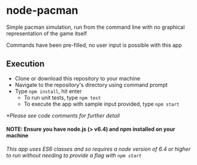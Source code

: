 # node-pacman
Simple pacman simulation, run from the command line with no graphical representation of the game itself

Commands have been pre-filled, no user input is possible with this app

## Execution
* Clone or download this repository to your machine
* Navigate to the repository's directory using command prompt
* Type `npm install`, hit enter
  * To run unit tests, type `npm test`
  * To execute the app with sample input provided, type `npm start`

*\*Please see code comments for further detail*
  
#### NOTE: Ensure you have node.js (> v6.4) and npm installed on your machine
_This app uses ES6 classes and so requires a node version of 6.4 or higher to run without needing to provide a flag with `npm start`_
